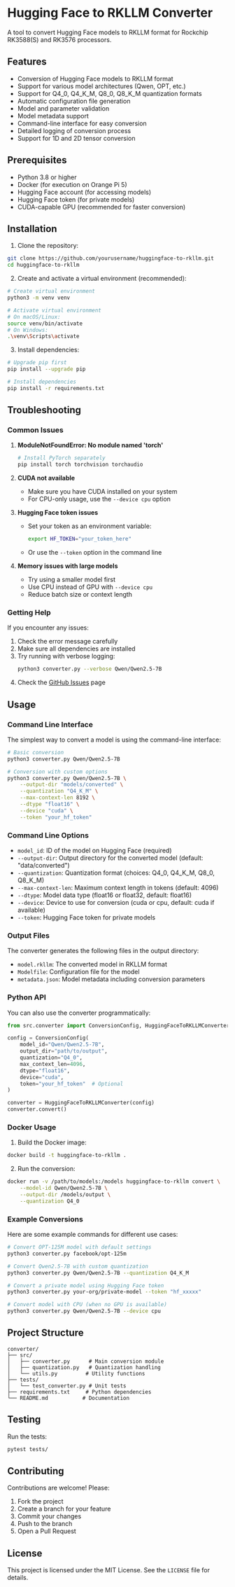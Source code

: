 # Hugging Face to RKLLM Converter

A tool to convert Hugging Face models to RKLLM format for Rockchip RK3588(S) and RK3576 processors.

## Features

- Conversion of Hugging Face models to RKLLM format
- Support for various model architectures (Qwen, OPT, etc.)
- Support for Q4_0, Q4_K_M, Q8_0, Q8_K_M quantization formats
- Automatic configuration file generation
- Model and parameter validation
- Model metadata support
- Command-line interface for easy conversion
- Detailed logging of conversion process
- Support for 1D and 2D tensor conversion

## Prerequisites

- Python 3.8 or higher
- Docker (for execution on Orange Pi 5)
- Hugging Face account (for accessing models)
- Hugging Face token (for private models)
- CUDA-capable GPU (recommended for faster conversion)

## Installation

1. Clone the repository:
```bash
git clone https://github.com/yourusername/huggingface-to-rkllm.git
cd huggingface-to-rkllm
```

2. Create and activate a virtual environment (recommended):
```bash
# Create virtual environment
python3 -m venv venv

# Activate virtual environment
# On macOS/Linux:
source venv/bin/activate
# On Windows:
.\venv\Scripts\activate
```

3. Install dependencies:
```bash
# Upgrade pip first
pip install --upgrade pip

# Install dependencies
pip install -r requirements.txt
```

## Troubleshooting

### Common Issues

1. **ModuleNotFoundError: No module named 'torch'**
   ```bash
   # Install PyTorch separately
   pip install torch torchvision torchaudio
   ```

2. **CUDA not available**
   - Make sure you have CUDA installed on your system
   - For CPU-only usage, use the `--device cpu` option

3. **Hugging Face token issues**
   - Set your token as an environment variable:
     ```bash
     export HF_TOKEN="your_token_here"
     ```
   - Or use the `--token` option in the command line

4. **Memory issues with large models**
   - Try using a smaller model first
   - Use CPU instead of GPU with `--device cpu`
   - Reduce batch size or context length

### Getting Help

If you encounter any issues:
1. Check the error message carefully
2. Make sure all dependencies are installed
3. Try running with verbose logging:
   ```bash
   python3 converter.py --verbose Qwen/Qwen2.5-7B
   ```
4. Check the [GitHub Issues](https://github.com/yourusername/huggingface-to-rkllm/issues) page

## Usage

### Command Line Interface

The simplest way to convert a model is using the command-line interface:

```bash
# Basic conversion
python3 converter.py Qwen/Qwen2.5-7B

# Conversion with custom options
python3 converter.py Qwen/Qwen2.5-7B \
    --output-dir "models/converted" \
    --quantization "Q4_K_M" \
    --max-context-len 8192 \
    --dtype "float16" \
    --device "cuda" \
    --token "your_hf_token"
```

### Command Line Options

- `model_id`: ID of the model on Hugging Face (required)
- `--output-dir`: Output directory for the converted model (default: "data/converted")
- `--quantization`: Quantization format (choices: Q4_0, Q4_K_M, Q8_0, Q8_K_M)
- `--max-context-len`: Maximum context length in tokens (default: 4096)
- `--dtype`: Model data type (float16 or float32, default: float16)
- `--device`: Device to use for conversion (cuda or cpu, default: cuda if available)
- `--token`: Hugging Face token for private models

### Output Files

The converter generates the following files in the output directory:

- `model.rkllm`: The converted model in RKLLM format
- `Modelfile`: Configuration file for the model
- `metadata.json`: Model metadata including conversion parameters

### Python API

You can also use the converter programmatically:

```python
from src.converter import ConversionConfig, HuggingFaceToRKLLMConverter

config = ConversionConfig(
    model_id="Qwen/Qwen2.5-7B",
    output_dir="path/to/output",
    quantization="Q4_0",
    max_context_len=4096,
    dtype="float16",
    device="cuda",
    token="your_hf_token"  # Optional
)

converter = HuggingFaceToRKLLMConverter(config)
converter.convert()
```

### Docker Usage

1. Build the Docker image:
```bash
docker build -t huggingface-to-rkllm .
```

2. Run the conversion:
```bash
docker run -v /path/to/models:/models huggingface-to-rkllm convert \
    --model-id Qwen/Qwen2.5-7B \
    --output-dir /models/output \
    --quantization Q4_0
```

### Example Conversions

Here are some example commands for different use cases:

```bash
# Convert OPT-125M model with default settings
python3 converter.py facebook/opt-125m

# Convert Qwen2.5-7B with custom quantization
python3 converter.py Qwen/Qwen2.5-7B --quantization Q4_K_M

# Convert a private model using Hugging Face token
python3 converter.py your-org/private-model --token "hf_xxxxx"

# Convert model with CPU (when no GPU is available)
python3 converter.py Qwen/Qwen2.5-7B --device cpu
```

## Project Structure

```
converter/
├── src/
│   ├── converter.py      # Main conversion module
│   ├── quantization.py   # Quantization handling
│   └── utils.py         # Utility functions
├── tests/
│   └── test_converter.py # Unit tests
├── requirements.txt     # Python dependencies
└── README.md           # Documentation
```

## Testing

Run the tests:
```bash
pytest tests/
```

## Contributing

Contributions are welcome! Please:
1. Fork the project
2. Create a branch for your feature
3. Commit your changes
4. Push to the branch
5. Open a Pull Request

## License

This project is licensed under the MIT License. See the `LICENSE` file for details. 